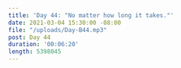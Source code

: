 ```yaml
---
title: 'Day 44: "No matter how long it takes."'
date: 2021-03-04 15:30:00 -08:00
file: "/uploads/Day-B44.mp3"
post: Day 44
duration: '00:06:20'
length: 5398045
---
```


